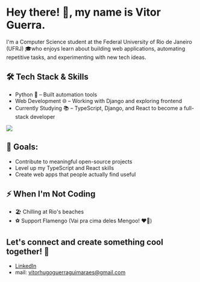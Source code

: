 # Hey there! 👋, my name is Vitor Guerra. 

I'm a Computer Science student at the Federal University of Rio de Janeiro (UFRJ) 🎓who enjoys learn about building web applications, automating repetitive tasks, and experimenting with new tech ideas.

## 🛠️ Tech Stack & Skills
- Python 🐍 – Built automation tools
- Web Development 🌐 – Working with Django and exploring frontend
- Currently Studying 📚 – TypeScript, Django, and React to become a full-stack developer

<p align="left">
  <a href="https://skillicons.dev">
    <img src="https://skillicons.dev/icons?i=python,django,git,linux,mysql,c,cpp,"/>
  </a>
</p>

## 🚀 Goals:
- Contribute to meaningful open-source projects
- Level up my TypeScript and React skills
- Create web apps that people actually find useful

## ⚡ When I'm Not Coding
- 🏖️ Chilling at Rio's beaches
- ⚽ Support Flamengo (Vai pra cima deles Mengoo! ❤️🖤)

## Let's connect and create something cool together! 🤝
- [LinkedIn](https://www.linkedin.com/in/vitor-guerra-459225137/0)
- mail: vitorhugoguerraguimaraes@gmail.com
